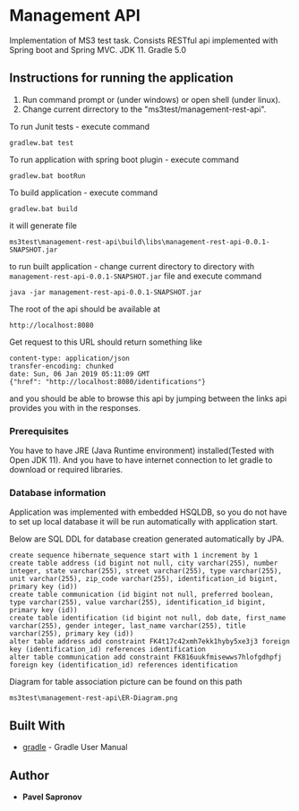 # Management API

Implementation of MS3 test task. Consists RESTful 
api implemented with Spring boot and Spring MVC. JDK 11. Gradle 5.0

## Instructions for running the application


1. Run command prompt or (under windows) or open shell (under linux).
2. Change current dirrectory to the "ms3test/management-rest-api".

To run Junit tests - execute command 
```
gradlew.bat test
```
To run application with spring boot plugin - execute command
```
gradlew.bat bootRun
```

To build application - execute command
```
gradlew.bat build
```
it will generate file
 ```
 ms3test\management-rest-api\build\libs\management-rest-api-0.0.1-SNAPSHOT.jar
 ```
 to run built application - change current directory to directory with `management-rest-api-0.0.1-SNAPSHOT.jar` file and execute command
 ```
 java -jar management-rest-api-0.0.1-SNAPSHOT.jar
 ```

The root of the api should be available at
```
http://localhost:8080
```

Get request to this URL should return something like
```
content-type: application/json
transfer-encoding: chunked
date: Sun, 06 Jan 2019 05:11:09 GMT
{"href": "http://localhost:8080/identifications"}
```
and you should be able to browse this api by jumping between the links api provides you with in the responses.

### Prerequisites

You have to have JRE (Java Runtime environment) installed(Tested with Open JDK 11). 
And you have to have internet connection to let gradle to download or required libraries. 

### Database information

Application was implemented with embedded HSQLDB, so you do not have to set up local database it will be run automatically with application start.

Below are SQL DDL for database creation generated automatically by JPA.

```
create sequence hibernate_sequence start with 1 increment by 1
create table address (id bigint not null, city varchar(255), number integer, state varchar(255), street varchar(255), type varchar(255), unit varchar(255), zip_code varchar(255), identification_id bigint, primary key (id))
create table communication (id bigint not null, preferred boolean, type varchar(255), value varchar(255), identification_id bigint, primary key (id))
create table identification (id bigint not null, dob date, first_name varchar(255), gender integer, last_name varchar(255), title varchar(255), primary key (id))
alter table address add constraint FK4t17c42xmh7ekk1hyby5xe3j3 foreign key (identification_id) references identification
alter table communication add constraint FK816uukfmisewws7hlofgdhpfj foreign key (identification_id) references identification
```

Diagram for table association picture can be found on this path
```
ms3test\management-rest-api\ER-Diagram.png
```

## Built With

* [gradle](https://docs.gradle.org/current/userguide/userguide.html) - Gradle User Manual

## Author

* **Pavel Sapronov**